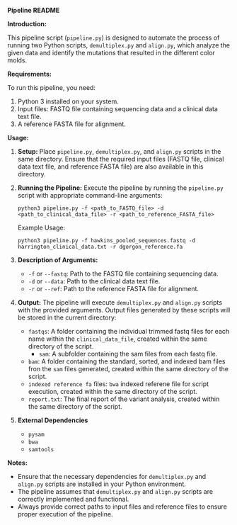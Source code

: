 **Pipeline README**

**Introduction:**

This pipeline script (`pipeline.py`) is designed to automate the process of running two Python scripts, `demultiplex.py` and `align.py`, which analyze the given data and identify the mutations that resulted in the different color molds.


**Requirements:**

To run this pipeline, you need:

1. Python 3 installed on your system.
2. Input files: FASTQ file containing sequencing data and a clinical data text file.
3. A reference FASTA file for alignment.

**Usage:**

1. **Setup:** Place `pipeline.py`, `demultiplex.py`, and `align.py` scripts in the same directory. Ensure that the required input files (FASTQ file, clinical data text file, and reference FASTA file) are also available in this directory.

2. **Running the Pipeline:** Execute the pipeline by running the `pipeline.py` script with appropriate command-line arguments:

   ```
   python3 pipeline.py -f <path_to_FASTQ_file> -d <path_to_clinical_data_file> -r <path_to_reference_FASTA_file>
   ```

   Example Usage:

   ```
   python3 pipeline.py -f hawkins_pooled_sequences.fastq -d harrington_clinical_data.txt -r dgorgon_reference.fa
   ```

3. **Description of Arguments:**
   
   - `-f` or `--fastq`: Path to the FASTQ file containing sequencing data.
   - `-d` or `--data`: Path to the clinical data text file.
   - `-r` or `--ref`: Path to the reference FASTA file for alignment.

4. **Output:** The pipeline will execute `demultiplex.py` and `align.py` scripts with the provided arguments. Output files generated by these scripts will be stored in the current directory:

   - `fastqs`: A folder containing the individual trimmed fastq files for each name within the `clinical_data_file`, created within the same directory of the script.
        - `sam`: A subfolder containing the sam files from each fastq file.
   - `bam`: A folder containing the standard, sorted, and indexed bam files fron the `sam` files generated, created within the same directory of the script.
   - `indexed reference fa` files: `bwa` indexed referene file for script execution, created within the same directory of the script.
   - `report.txt`: The final report of the variant analysis, created within the same directory of the script.

5. **External Dependencies**

    - `pysam`
    - `bwa`
    - `samtools`

**Notes:**

- Ensure that the necessary dependencies for `demultiplex.py` and `align.py` scripts are installed in your Python environment.
- The pipeline assumes that `demultiplex.py` and `align.py` scripts are correctly implemented and functional.
- Always provide correct paths to input files and reference files to ensure proper execution of the pipeline.
